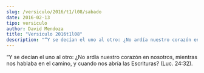 ```yaml
---
slug: /versiculo/2016/t1/l08/sabado
date: 2016-02-13
tipo: versiculo
author: David Mendoza
title: "Versiculo 2016t1l08"
description: "“Y se decían el uno al otro: ¿No ardía nuestro corazón en nosotros, mientras nos hablaba en el camino, y cuando nos abría las Escrituras? (Luc. 24:32)."
---
```


“Y se decían el uno al otro: ¿No ardía nuestro corazón en nosotros, mientras nos hablaba en el camino, y cuando nos abría las Escrituras? (Luc. 24:32).
